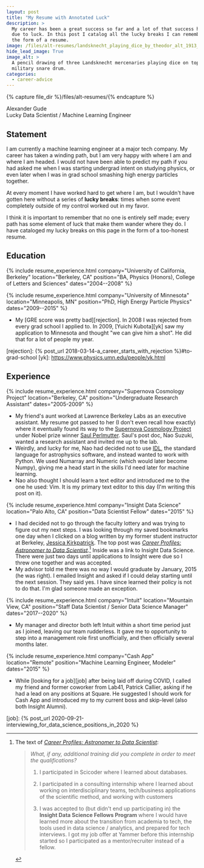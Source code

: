 ```yaml
---
layout: post
title: "My Resume with Annotated Luck"
description: >
  My career has been a great success so far and a lot of that success has been
  due to luck. In this post I catalog all the lucky breaks I can remember in
  the form of a resume.
image: /files/alt-resumes/landsknecht_playing_dice_by_theodor_alt_1913_sg468z.jpg
hide_lead_image: True
image_alt: >
  A pencil drawing of three Landsknecht mercenaries playing dice on top of a
  military snare drum.
categories:
  - career-advice
---
```


{% capture file_dir %}/files/alt-resumes/{% endcapture %}

<div class="resume" markdown="1">

<div class="fake-h1">Alexander Gude</div>

<div class="subtitle">Lucky Data Scientist / Machine Learning Engineer</div>

## Statement

I am currently a machine learning engineer at a major tech company. My career
has taken a winding path, but I am very happy with where I am and where I am
headed. I would not have been able to predict my path if you had asked me when
I was starting undergrad intent on studying physics, or even later when I was
in grad school smashing high energy particles together.

At every moment I have worked hard to get where I am, but I wouldn't have
gotten here without a series of **lucky breaks**: times when some event
completely outside of my control worked out in my favor.

I think it is important to remember that no one is entirely self made; every
path has some element of luck that make them wander where they do. I have
cataloged my lucky breaks on this page in the form of a too-honest resume.

## Education

{% include resume_experience.html
  company="University of California, Berkeley"
  location="Berkeley, CA"
  position="BA, Physics (Honors), College of Letters and Sciences"
  dates="2004--2008"
%}

{% include resume_experience.html
  company="University of Minnesota"
  location="Minneapolis, MN"
  position="PhD, High Energy Particle Physics"
  dates="2009--2015"
%}

- My [GRE score was pretty bad][rejection]. In 2008 I was rejected from every
  grad school I applied to. In 2009, [Yuichi Kubota][yk] saw my application to
  Minnesota and thought "we can give him a shot". He did that for a lot of
  people my year.

[rejection]: {% post_url 2018-03-14-a_career_starts_with_rejection %}#to-grad-school
[yk]: https://www.physics.umn.edu/people/yk.html

## Experience

{% include resume_experience.html
  company="Supernova Cosmology Project"
  location="Berkeley, CA"
  position="Undergraduate Research Assistant"
  dates="2005-2009"
%}

- My friend's aunt worked at Lawrence Berkeley Labs as an executive assistant.
  My resume got passed to her (I don't even recall how exactly) where it
  eventually found its way to the [Supernova Cosmology Project][scp] under
  Nobel prize winner [Saul Perlmutter][saul]. Saul's post doc, Nao Suzuki,
  wanted a research assistant and invited me up to the lab.
- Weirdly, and lucky for me, Nao had decided not to use [IDL][idl_is_bad], the
  standard language for astrophysics software, and instead wanted to work with
  Python. We used Numarray and Numeric (which would later become Numpy),
  giving me a head start in the skills I'd need later for machine learning.
- Nao also thought I should learn a text editor and introduced me to the one
  he used: Vim. It is my primary text editor to this day (I'm writing this
  post on it).

[scp]: https://en.wikipedia.org/wiki/Supernova_Cosmology_Project
[saul]: https://en.wikipedia.org/wiki/Saul_Perlmutter
[idl_is_bad]: https://en.wikipedia.org/wiki/IDL_(programming_language)

{% include resume_experience.html
  company="Insight Data Science"
  location="Palo Alto, CA"
  position="Data Scientist Fellow"
  dates="2015"
%}

- I had decided not to go through the faculty lottery and was trying to figure
  out my next steps. I was looking through my saved bookmarks one day when I
  clicked on a blog written by my former student instructor at Berkeley,
  [Jessica Kirkpatrick][jessica]. The top post was [_Career Profiles:
  Astronomer to Data Scientist_][jess_post].[^jk_post] Inside was a link to
  Insight Data Science. There were just two days until applications to Insight
  were due so I threw one together and was accepted.
- My advisor told me there was no way I would graduate by January, 2015 (he
  was right). I emailed Insight and asked if I could delay starting until the
  next session. They said yes. I have since learned their policy is not to do
  that. I'm glad someone made an exception.

[jessica]: https://twitter.com/berkeleyjess
[jess_post]: https://berkeleyjess.blogspot.com/2014/07/career-profiles-astronomer-to-data.html

[^jk_post]: The text of [_Career Profiles: Astronomer to Data Scientist_][jess_post]:

    > _What, if any, additional training did you complete in order to meet the
    > qualifications?_
    >
    > 1) I participated in Scicoder where I learned about databases. 
    > 
    > 2) I participated in a consulting internship where I learned about
    > working on interdisciplinary teams, tech/business applications of the
    > scientific method, and working with customers 
    > 
    > 3) I was accepted to (but didn't end up participating in) the **Insight
    > Data Science Fellows Program** where I would have learned more about the
    > transition from academia to tech, the tools used in data science /
    > analytics, and prepared for tech interviews. I got my job offer at
    > Yammer before this internship started so I participated as a
    > mentor/recruiter instead of a fellow.
    
{% include resume_experience.html
  company="Intuit"
  location="Mountain View, CA"
  position="Staff Data Scientist / Senior Data Science Manager"
  dates="2017--2020"
%}

- My manager and director both left Intuit within a short time period just as
  I joined, leaving our team rudderless. It gave me to opportunity to step
  into a management role first unofficially, and then officially several
  months later.

{% include resume_experience.html
  company="Cash App"
  location="Remote"
  position="Machine Learning Engineer, Modeler"
  dates="2015"
%}

- While [looking for a job][job] after being laid off during COVID, I called
  my friend and former coworker from Lab41, Patrick Callier, asking if he had
  a lead on any positions at Square. He suggested I should work for Cash App
  and introduced my to my current boss and skip-level (also both Insight
  Alumni). 


[job]: {% post_url 2020-09-21-interviewing_for_data_science_positions_in_2020 %}

</div>
